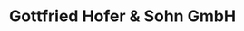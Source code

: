 ---
title: "Gottfried Hofer & Sohn GmbH"
url: /dueren/gottfried-hofer-und-sohn-gmbh/
shop: Bäckerei
---